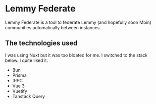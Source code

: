 # Lemmy Federate

Lemmy Federate is a tool to federate Lemmy (and hopefully soon Mbin) communities automatically between instances.

## The technologies used

I was using Nuxt but it was too bloated for me. I switched to the stack below. I quite liked it.

- Bun
- Prisma
- tRPC
- Vue 3
- Vuetify
- Tanstack Query
